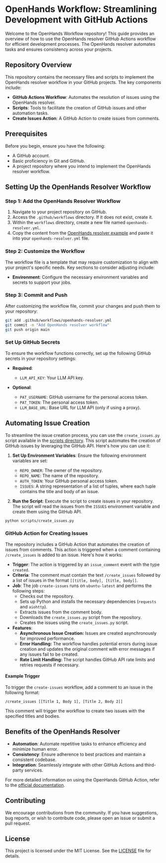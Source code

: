# OpenHands Workflow: Streamlining Development with GitHub Actions

Welcome to the OpenHands Workflow repository! This guide provides an overview of how to use the OpenHands resolver GitHub Actions workflow for efficient development processes. The OpenHands resolver automates tasks and ensures consistency across your projects.

## Repository Overview

This repository contains the necessary files and scripts to implement the OpenHands resolver workflow in your GitHub projects. The key components include:

- **GitHub Actions Workflow**: Automates the resolution of issues using the OpenHands resolver.
- **Scripts**: Tools to facilitate the creation of GitHub issues and other automation tasks.
- **Create Issues Action**: A GitHub Action to create issues from comments.

## Prerequisites

Before you begin, ensure you have the following:

- A GitHub account.
- Basic proficiency in Git and GitHub.
- A project repository where you intend to implement the OpenHands resolver workflow.

## Setting Up the OpenHands Resolver Workflow

### Step 1: Add the OpenHands Resolver Workflow

1. Navigate to your project repository on GitHub.
2. Access the `.github/workflows` directory. If it does not exist, create it.
3. Within the `workflows` directory, create a new file named `openhands-resolver.yml`.
4. Copy the content from the [OpenHands resolver example](https://github.com/All-Hands-AI/OpenHands/blob/main/openhands/resolver/examples/openhands-resolver.yml) and paste it into your `openhands-resolver.yml` file.

### Step 2: Customize the Workflow

The workflow file is a template that may require customization to align with your project's specific needs. Key sections to consider adjusting include:

- **Environment**: Configure the necessary environment variables and secrets to support your jobs.

### Step 3: Commit and Push

After customizing the workflow file, commit your changes and push them to your repository:

```bash
git add .github/workflows/openhands-resolver.yml
git commit -m "Add OpenHands resolver workflow"
git push origin main
```

### Set Up GitHub Secrets

To ensure the workflow functions correctly, set up the following GitHub secrets in your repository settings:

- **Required**:
  - `LLM_API_KEY`: Your LLM API key.

- **Optional**:
  - `PAT_USERNAME`: GitHub username for the personal access token.
  - `PAT_TOKEN`: The personal access token.
  - `LLM_BASE_URL`: Base URL for LLM API (only if using a proxy).

## Automating Issue Creation

To streamline the issue creation process, you can use the `create_issues.py` script available in the [scripts directory](https://github.com/nimishchaudhari/openhands_workflow/blob/main/scripts/create_issues.py). This script automates the creation of GitHub issues by leveraging the GitHub API. Here's how you can use it:

1. **Set Up Environment Variables**: Ensure the following environment variables are set:
   - `REPO_OWNER`: The owner of the repository.
   - `REPO_NAME`: The name of the repository.
   - `AUTH_TOKEN`: Your GitHub personal access token.
   - `ISSUES`: A string representation of a list of tuples, where each tuple contains the title and body of an issue.

2. **Run the Script**: Execute the script to create issues in your repository. The script will read the issues from the `ISSUES` environment variable and create them using the GitHub API.

```bash
python scripts/create_issues.py
```

### GitHub Action for Creating Issues

The repository includes a GitHub Action that automates the creation of issues from comments. This action is triggered when a comment containing `/create_issues` is added to an issue. Here's how it works:

- **Trigger**: The action is triggered by an `issue_comment` event with the type `created`.
- **Criteria**: The comment must contain the text `/create_issues` followed by a list of issues in the format `[[title, body], [title, body]]`.
- **Job**: The job `create-issues` runs on `ubuntu-latest` and performs the following steps:
   - Checks out the repository.
   - Sets up Python and installs the necessary dependencies (`requests` and `aiohttp`).
   - Extracts issues from the comment body.
   - Downloads the `create_issues.py` script from the repository.
   - Creates the issues using the `create_issues.py` script.
- **Features**:
    - **Asynchronous Issue Creation:** Issues are created asynchronously for improved performance.
    - **Error Handling:** The workflow handles potential errors during issue creation and updates the original comment with error messages if any issues fail to be created.
    - **Rate Limit Handling:** The script handles GitHub API rate limits and retries requests if necessary.

#### Example Trigger

To trigger the `create-issues` workflow, add a comment to an issue in the following format:

```
/create_issues [[Title 1, Body 1], [Title 2, Body 2]]
```

This comment will trigger the workflow to create two issues with the specified titles and bodies.

## Benefits of the OpenHands Resolver

- **Automation**: Automate repetitive tasks to enhance efficiency and minimize human error.
- **Consistency**: Ensure adherence to best practices and maintain a consistent codebase.
- **Integration**: Seamlessly integrate with other GitHub Actions and third-party services.

For more detailed information on using the OpenHands GitHub Action, refer to the [official documentation](https://docs.all-hands.dev/modules/usage/how-to/github-action).

## Contributing

We encourage contributions from the community. If you have suggestions, bug reports, or wish to contribute code, please open an issue or submit a pull request.

## License

This project is licensed under the MIT License. See the [LICENSE](LICENSE) file for details.
